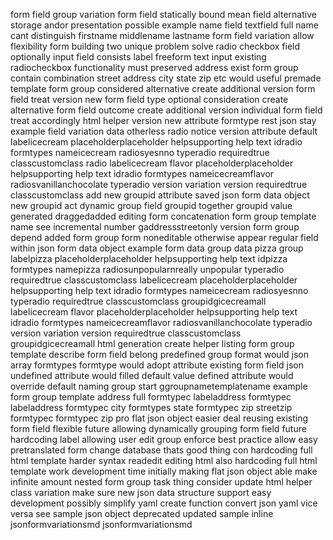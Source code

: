form field group variation form field statically bound mean field alternative storage andor presentation possible example name field textfield full name cant distinguish firstname middlename lastname form field variation allow flexibility form building two unique problem solve radio checkbox field optionally input field consists label freeform text input existing radiocheckbox functionality must preserved address exist form group contain combination street address city state zip etc would useful premade template form group considered alternative create additional version form field treat version new form field type optional consideration create alternative form field outcome create additional version individual form field treat accordingly html helper version new attribute formtype rest json stay example field variation data otherless radio notice version attribute default labelicecream placeholderplaceholder helpsupporting help text idradio formtypes nameicecream radiosyesnno typeradio requiredtrue classcustomclass radio labelicecream flavor placeholderplaceholder helpsupporting help text idradio formtypes nameicecreamflavor radiosvanillanchocolate typeradio version variation version requiredtrue classcustomclass add new groupid attribute saved json form data object new groupid act dynamic group field groupid together groupid value generated draggedadded editing form concatenation form group template name see incremental number gaddressstreetonly version form group depend added form group form noneditable otherwise appear regular field within json form data object example form data group data pizza group labelpizza placeholderplaceholder helpsupporting help text idpizza formtypes namepizza radiosunpopularnreally unpopular typeradio requiredtrue classcustomclass labelicecream placeholderplaceholder helpsupporting help text idradio formtypes nameicecream radiosyesnno typeradio requiredtrue classcustomclass groupidgicecreamall labelicecream flavor placeholderplaceholder helpsupporting help text idradio formtypes nameicecreamflavor radiosvanillanchocolate typeradio version variation version requiredtrue classcustomclass groupidgicecreamall html generation create helper listing form group template describe form field belong predefined group format would json array formtypes formtype would adopt attribute existing form field json undefined attribute would filled default value defined attribute would override default naming group start ggroupnametemplatename example form group template address full formtypec labeladdress formtypec labeladdress formtypec city formtypes state formtypec zip streetzip formtypec formtypec zip pro flat json object easier deal reusing existing form field flexible future allowing dynamically grouping form field future hardcoding label allowing user edit group enforce best practice allow easy pretranslated form change database thats good thing con hardcoding full html template harder syntax readedit editing html also hardcoding full html template work development time initially making flat json object able make infinite amount nested form group task thing consider update html helper class variation make sure new json data structure support easy development possibly simplify yaml create function convert json yaml vice versa see sample json object deprecated updated sample inline jsonformvariationsmd jsonformvariationsmd